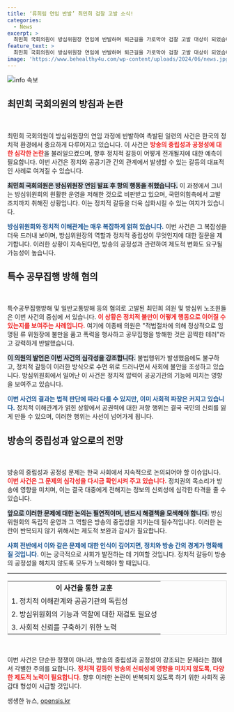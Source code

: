 ```yaml
---
title: ‘류희림 연임 반발’ 최민희 검찰 고발 소식!
categories:
  - News
excerpt: >
  최민희 국회의원이 방심위원장 연임에 반발하며 퇴근길을 가로막아 검찰 고발 대상이 되었습니다. 이번 사건은 공직자에 대한 폭력 시도라는 논란 속에 방송의 공정성을 둘러싼 뜨거운 이슈로 떠오르고 있습니다!
feature_text: >
  최민희 국회의원이 방심위원장 연임에 반발하며 퇴근길을 가로막아 검찰 고발 대상이 되었습니다. 이번 사건은 공직자에 대한 폭력 시도라는 논란 속에 방송의 공정성을 둘러싼 뜨거운 이슈로 떠오르고 있습니다!
image: 'https://www.behealthy4u.com/wp-content/uploads/2024/06/news.jpg'
---
```


<p><img src="https://www.behealthy4u.com/wp-content/uploads/2024/06/news.jpg" alt="info 속보" /></p>

<h2 data-ke-size="size26">최민희 국회의원의 방침과 논란</h2>

<p data-ke-size="size16">&nbsp;</p>

<p>최민희 국회의원이 방심위원장의 연임 과정에 반발하여 촉발된 일련의 사건은 한국의 정치적 환경에서 중요하게 다루어지고 있습니다. 이 사건은 <b><span style="color: #ee2323;">방송의 중립성과 공정성에 대한 심각한 논란</span></b>을 불러일으켰으며, 향후 정치적 갈등이 어떻게 전개될지에 대한 예측이 필요합니다. 이번 사건은 정치와 공공기관 간의 관계에서 발생할 수 있는 갈등의 대표적인 사례로 여겨질 수 있습니다.</p>

<p><b><span style="background-color: #21538527;">최민희 국회의원은 방심위원장 연임 발표 후 항의 행동을 취했습니다.</span></b> 이 과정에서 그녀는 방심위원회의 원활한 운영을 저해한 것으로 비판받고 있으며, 국민의힘측에서 고발 조치까지 취해진 상황입니다. 이는 정치적 갈등을 더욱 심화시킬 수 있는 여지가 있습니다. </p>

<p><b><span style="color: #1a5490;">방심위원회와 정치적 이해관계는 매우 복잡하게 얽혀 있습니다.</span></b> 이번 사건은 그 복잡성을 더욱 드러내 보이며, 방심위원장의 역할과 정치적 중립성이 무엇인지에 대한 질문을 제기합니다. 이러한 상황이 지속된다면, 방송의 공정성과 관련하여 제도적 변화도 요구될 가능성이 높습니다.</p>

<h2 data-ke-size="size26">특수 공무집행 방해 혐의</h2>

<p data-ke-size="size16">&nbsp;</p>

<p>특수공무집행방해 및 일반교통방해 등의 혐의로 고발된 최민희 의원 및 방심위 노조원들은 이번 사건의 중심에 서 있습니다. <b><span style="color: #ee2323;">이 상황은 정치적 불만이 어떻게 행동으로 이어질 수 있는지를 보여주는 사례입니다.</span></b> 여기에 이종배 의원은 "적법절차에 의해 정상적으로 임명된 류 위원장에 불만을 품고 폭력을 행사하고 공무집행을 방해한 것은 끔찍한 테러"라고 강력하게 반발했습니다.</p>

<p><b><span style="background-color: #21538527;">이 의원의 발언은 이번 사건의 심각성을 강조합니다.</span></b> 불법행위가 발생했음에도 불구하고, 정치적 갈등이 이러한 방식으로 수면 위로 드러나면서 사회에 불안을 조성하고 있습니다. 방심위원회에서 일어난 이 사건은 정치적 압력이 공공기관의 기능에 미치는 영향을 보여주고 있습니다.</p>

<p><b><span style="color: #1a5490;">이번 사건의 결과는 법적 판단에 따라 다를 수 있지만, 이미 사회적 파장은 커지고 있습니다.</span></b> 정치적 이해관계가 얽힌 상황에서 공권력에 대한 저항 행위는 결국 국민의 신뢰를 잃게 만들 수 있으며, 이러한 행위는 사선이 넘어가게 됩니다.</p>

<h2 data-ke-size="size26">방송의 중립성과 앞으로의 전망</h2>

<p data-ke-size="size16">&nbsp;</p>

<p>방송의 중립성과 공정성 문제는 한국 사회에서 지속적으로 논의되어야 할 이슈입니다. <b><span style="color: #ee2323;">이번 사건은 그 문제의 심각성을 다시금 확인시켜 주고 있습니다.</span></b> 정치권의 목소리가 방송에 영향을 미치며, 이는 결국 대중에게 전해지는 정보의 신뢰성에 심각한 타격을 줄 수 있습니다. </p>

<p><b><span style="background-color: #21538527;">앞으로 이러한 문제에 대한 논의는 필연적이며, 반드시 해결책을 모색해야 합니다.</span></b> 방심위원회의 독립적 운영과 그 역할은 방송의 중립성을 지키는데 필수적입니다. 이러한 논란이 반복되지 않기 위해서는 제도적 보완과 감시가 필요합니다.</p>

<p><b><span style="color: #1a5490;">사회 전반에서 이와 같은 문제에 대한 인식이 깊어지면, 정치와 방송 간의 경계가 명확해질 것입니다.</span></b> 이는 궁극적으로 사회가 발전하는 데 기여할 것입니다. 정치적 갈등이 방송의 공정성을 해치지 않도록 모두가 노력해야 할 때입니다. </p>

<hr>

<table style="width: 100%; border: 1px solid #ddd;">
  <tr>
    <td style="text-align: center; height: 17px;"><b>이 사건을 통한 교훈</b></td>
  </tr>
  <tr>
    <td style="text-align: left; height: 17px;">1. 정치적 이해관계와 공공기관의 독립성</td>
  </tr>
  <tr>
    <td style="text-align: left; height: 17px;">2. 방심위원회의 기능과 역할에 대한 재검토 필요성</td>
  </tr>
  <tr>
    <td style="text-align: left; height: 17px;">3. 사회적 신뢰를 구축하기 위한 노력</td>
  </tr>
</table>

<p data-ke-size="size16">&nbsp;</p>

<p>이번 사건은 단순한 정쟁이 아니라, 방송의 중립성과 공정성이 강조되는 문제라는 점에서 각별한 주의를 요합니다. <b><span style="color: #ee2323;">정치적 갈등이 방송의 신뢰성에 영향을 미치지 않도록, 다양한 제도적 노력이 필요합니다.</span></b> 향후 이러한 논란이 반복되지 않도록 하기 위한 사회적 공감대 형성이 시급할 것입니다.</p>
생생한 뉴스, <a href="https://opensis.kr" rel="dofollow">opensis.kr</a>


